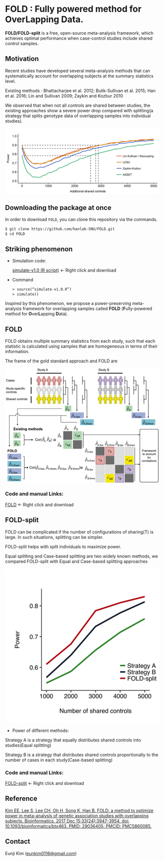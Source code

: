# FOLD : Fully powered method for OverLapping Data.
**FOLD/FOLD-split** is a free, open-source meta-analysis framework, which achieves optimal performance when case-control studies include shared control samples.

## Motivation
Recent studies have developed several meta-analysis methods that can systematically account for overlapping subjects at the summary statistics level.

Existing methods : Bhattacharjee et al. 2012; Bulik-Sullivan et al. 2015; Han et al. 2016; Lin and Sullivan 2009; Zaykin and Kozbur 2010

We observed that when not all controls are shared between studies, the existing approaches show a severe power drop compared with splitting(a strategy that splits genotype data of overlapping samples into individual studies).

![이미지](/image/power.jpg)

## Downloading the package at once
In order to download `FOLD`, you can clone this repository via the commands.

```
$ git clone https://github.com/hanlab-SNU/FOLD.git
$ cd FOLD
```


## Striking phenomenon

* Simulation code:

  [simulate-v1.0 (R script)](/FOLD_simulate/simulate-v1.0.R) ← Right click and download

* Command
  ```
  > source(“simulate-v1.0.R”)
  > simulate()
  ```

Inspired by this phenomenon, we propose a power-preserving meta-analysis framework for overlapping samples called **FOLD** (**F**ully-powered method for **O**ver**L**apping **D**ata).

## FOLD
FOLD obtains multiple summary statistics from each study, such that each statistic is calculated using samples that are homogeneous in terms of their information.

The frame of the gold standard approach and FOLD are

![이미지](/image/FOLD_scheme.png)

### Code and manual Links:

[FOLD](/FOLD_data/FOLD.zip) ← Right click and download

## FOLD-split
FOLD can be complicated if the number of configurations of sharing(T) is large. In such situations, splitting can be simpler.

FOLD-split helps with split individuals to maximize power.

Equal splitting and Case-based splitting are two widely known methods, we compared FOLD-split with Equal and Case-based splitting approaches

![이미지](/image/FOLD-split.jpg)

* Power of different methods:

Strategy A is a strategy that equally distributes shared controls into studies(Equal splitting)

Strategy B is a strategy that distributes shared controls proportionally to the number of cases in each study(Case-based splitting)

### Code and manual Links:

[FOLD-split](/FOLD_data/FOLD-split.zip) ← Right click and download

## Reference
[Kim EE, Lee S, Lee CH, Oh H, Song K, Han B. FOLD: a method to optimize power in meta-analysis of genetic association studies with overlapping subjects. Bioinformatics. 2017 Dec 15;33(24):3947-3954. doi: 10.1093/bioinformatics/btx463. PMID: 29036405; PMCID: PMC5860085.](https://academic.oup.com/bioinformatics/article/33/24/3947/3980249)

## Contact
Eunji Kim ([eunkim0116@gmail.com](mailto:eunkim0116@gmail.com))
